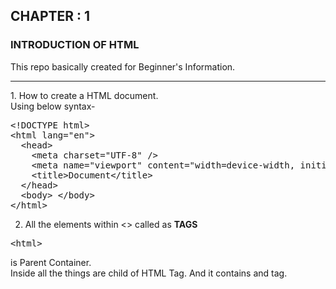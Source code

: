 ## CHAPTER : 1
### INTRODUCTION OF HTML
This repo basically created for Beginner's Information.
<hr>
1. How to create a HTML document. <br>
   Using below syntax-
<pre>
&lt!DOCTYPE html&gt
&lthtml lang="en"&gt
  &lthead&gt
    &ltmeta charset="UTF-8" /&gt
    &ltmeta name="viewport" content="width=device-width, initial-scale=1.0" /&gt
    &lttitle>Document&lt/title&gt
  &lt/head&gt
  &ltbody&gt &lt/body&gt
&lt/html&gt
</pre>

2. All the elements within <> called as <b>TAGS</b>
<pre>
&lthtml&gt
</pre>
is Parent Container.<br>Inside all the things are child of HTML Tag. And it contains <head> and <body> tag.